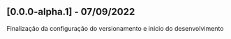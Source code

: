 ## [0.0.0-alpha.1] - 07/09/2022 
Finalização da configuração do versionamento e inicio do desenvolvimento 

